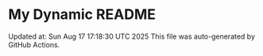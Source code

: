 # My Dynamic README
Updated at: Sun Aug 17 17:18:30 UTC 2025
This file was auto-generated by GitHub Actions.
